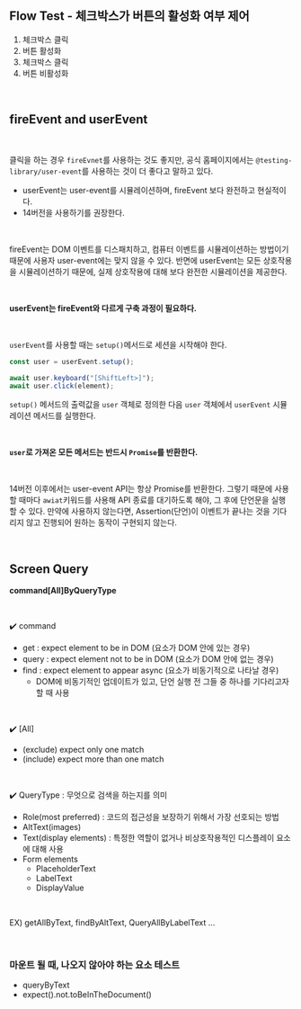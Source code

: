 ## Flow Test - 체크박스가 버튼의 활성화 여부 제어

1. 체크박스 클릭
2. 버튼 활성화
3. 체크박스 클릭
4. 버튼 비활성화

<br />

## fireEvent and userEvent

<br />

클릭을 하는 경우 `fireEvnet`를 사용하는 것도 좋지만, 공식 홈페이지에서는 `@testing-library/user-event`를 사용하는 것이 더 좋다고 말하고 있다.

- userEvent는 user-event를 시뮬레이션하며, fireEvent 보다 완전하고 현실적이다.
- 14버전을 사용하기를 권장한다.

<br />

fireEvent는 DOM 이벤트를 디스패치하고, 컴퓨터 이벤트를 시뮬레이션하는 방법이기 때문에 사용자 user-event에는 맞지 않을 수 있다. 반면에 userEvent는 모든 상호작용을 시뮬레이션하기 때문에, 실제 상호작용에 대해 보다 완전한 시뮬레이션을 제공한다.

<br />

**userEvent는 fireEvent와 다르게 구축 과정이 필요하다.**

<br />

`userEvent`를 사용할 때는 `setup()`메서드로 세션을 시작해야 한다.

```js
const user = userEvent.setup();

await user.keyboard("[ShiftLeft>]");
await user.click(element);
```

`setup()` 메서드의 출력값을 `user` 객체로 정의한 다음 `user` 객체에서 `userEvent` 시뮬레이션 메서드를 실행한다.

<br />

**`user`로 가져온 모든 메서드는 반드시 `Promise`를 반환한다.**

<br />

14버전 이후에서는 user-event API는 항상 Promise를 반환한다. 그렇기 때문에 사용할 때마다 `awiat`키워드를 사용해 API 종료를 대기하도록 해야, 그 후에 단언문을 실행할 수 있다. 만약에 사용하지 않는다면, Assertion(단언)이 이벤트가 끝나는 것을 기다리지 않고 진행되어 원하는 동작이 구현되지 않는다.

<br />

## Screen Query

**command[All]ByQueryType**

<br />

✔️ command

- get : expect element to be in DOM (요소가 DOM 안에 있는 경우)
- query : expect element not to be in DOM (요소가 DOM 안에 없는 경우)
- find : expect element to appear async (요소가 비동기적으로 나타날 경우)
  - DOM에 비동기적인 업데이트가 있고, 단언 실행 전 그들 중 하나를 기다리고자 할 때 사용

<br />

✔️ [All]

- (exclude) expect only one match
- (include) expect more than one match

<br />

✔️ QueryType : 무엇으로 검색을 하는지를 의미

- Role(most preferred) : 코드의 접근성을 보장하기 위해서 가장 선호되는 방법
- AltText(images)
- Text(display elements) : 특정한 역할이 없거나 비상호작용적인 디스플레이 요소에 대해 사용
- Form elements
  - PlaceholderText
  - LabelText
  - DisplayValue

<br />

EX) getAllByText, findByAltText, QueryAllByLabelText …

<br />

### 마운트 될 때, 나오지 않아야 하는 요소 테스트

- queryByText
- expect().not.toBeInTheDocument()
